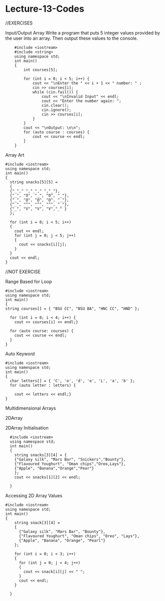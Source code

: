 # Lecture-13-Codes

//EXERCISES

Input/Output Array
Write a program that puts 5 integer values provided by the user into an array. Then output these values to the console.

        #include <iostream>
        #include <string>
        using namespace std;
        int main()
        {
            int courses[5];

            for (int i = 0; i < 5; i++) {
                cout << "\nEnter the " << i + 1 << " number: " ;
                cin >> courses[i];
                while (cin.fail()) {
                    cout << "\nInvalid Input" << endl;
                    cout << "Enter the number again: ";
                    cin.clear();
                    cin.ignore();
                    cin >> courses[i];
                }
            }
            cout << "\nOutput: \n\n";
            for (auto course : courses) {
                cout << course << endl;
            }
        }


Array Art

    #include <iostream>
    using namespace std;
    int main()
    {
      string snacks[5][5] = 
      {
      {"_"," ","_"," ","_"}, 
      {"_", "O", "_", "O", "_"}, 
      {"_", "@", "@", "@", "_"},
      {"_", "^", "^", "^", "_"}, 
      {"_", "V", "V", "V","_" } 
      };

      for (int i = 0; i < 5; i++)
      {
        cout << endl;
        for (int j = 0; j < 5; j++) 
        {
          cout << snacks[i][j];
        }
      }
      cout << endl;
    }

//NOT EXERCISE

Range Based for Loop

    #include <iostream>
    using namespace std;
    int main()
    {
    string courses[] = { "BSU CC", "BSU BA", "HNC CC", "HND" };

      for (int i = 0; i < 4; i++) {
        cout << courses[i] << endl;}

      for (auto course: courses) {
        cout << course << endl;
      }
    }


Auto Keyword
                          
    #include <iostream>
    using namespace std;
    int main()
    {
      char letters[] = { 'C', 'o', 'd', 'e', 'L', 'a', 'b' };
      for (auto letter : letters) {

        cout << letters << endl;}
    }


Multidimensional Arrays
  
2DArray 

2DArray Initialisation

      #include <iostream>
      using namespace std;
      int main()
      {
        string snacks[3][4] = {
        {"Galaxy silk", "Mars Bar", "Snickers","Bounty"},
        {"Flavoured Youghurt", "Oman chips","Oreo,Lays"},
        {"Apple", "Banana","Orange","Pear"}
        };
        cout << snacks[1][2] << endl;

      }


Accessing 2D Array Values

    #include <iostream>
    using namespace std;
    int main()
    {
        string snack[3][4] =
        {
          {"Galaxy silk", "Mars Bar", "Bounty"},
          {"Flavoured Youghurt", "Oman chips", "Oreo", "Lays"},
          {"Apple", "Banana", "Orange", "Pearl"}
        };

        for (int i = 0; i < 3; i++)
        {
          for (int j = 0; j < 4; j++)
          {
            cout << snack[i][j] << " ";
          }
          cout << endl;
        }

      }




 














